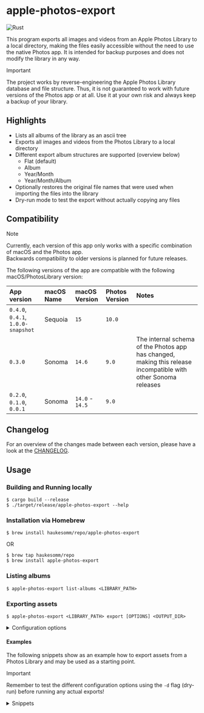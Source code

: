 # apple-photos-export

![Rust](https://img.shields.io/badge/Rust-d6a672?style=for-the-badge&logo=rust)

This program exports all images and videos from an Apple Photos Library to a local directory, making the files easily
accessible without the need to use the native Photos app.
It is intended for backup purposes and does not modify the library in any way.

> [!IMPORTANT]
> The project works by reverse-engineering the Apple Photos Library database and file structure. Thus, it is not
> guaranteed to work with future versions of the Photos app or at all. Use it at your own risk and always keep a backup
> of your library.

## Highlights

- Lists all albums of the library as an ascii tree
- Exports all images and videos from the Photos Library to a local directory
- Different export album structures are supported (overview below)
    - Flat (default)
    - Album
    - Year/Month
    - Year/Month/Album
- Optionally restores the original file names that were used when importing the files into the library
- Dry-run mode to test the export without actually copying any files

## Compatibility

> [!NOTE]
> Currently, each version of this app only works with a specific combination of macOS and the Photos app.  
> Backwards compatibility to older versions is planned for future releases.

The following versions of the app are compatible with the following macOS/PhotosLibrary version:

| App version                        | macOS Name | macOS Version   | Photos Version | Notes                                                                                                          |
|:-----------------------------------|:-----------|:----------------|:---------------|:---------------------------------------------------------------------------------------------------------------|
| `0.4.0`, `0.4.1`, `1.0.0-snapshot` | Sequoia    | `15`            | `10.0`         |                                                                                                                |
| `0.3.0`                            | Sonoma     | `14.6`          | `9.0`          | The internal schema of the Photos app has changed, making this release incompatible with other Sonoma releases |
| `0.2.0`, `0.1.0`, `0.0.1`          | Sonoma     | `14.0` - `14.5` | `9.0 `         |                                                                                                                |

## Changelog

For an overview of the changes made between each version, please have a look at the [CHANGELOG](CHANGELOG.md).

## Usage

### Building and Running locally

```shell
$ cargo build --release
$ ./target/release/apple-photos-export --help
```

### Installation via Homebrew

```shell
$ brew install haukesomm/repo/apple-photos-export
```

OR

```shell
$ brew tap haukesomm/repo
$ brew install apple-photos-export
```

### Listing albums

```shell
$ apple-photos-export list-albums <LIBRARY_PATH>
```

### Exporting assets

```shell
$ apple-photos-export <LIBRARY_PATH> export [OPTIONS] <OUTPUT_DIR>
```

<details>
    <summary>Configuration options</summary>

```
-a, --by-album                       Group assets by album
-m, --by-year-month                  Group assets by year/month
-M, --by-year-month-album            Group assets by year/month/album
-i, --include-albums [<INCLUDE>...]  Include assets in the albums matching the given ids
-x, --exclude-albums <EXCLUDE>...    Exclude assets in the albums matching the given ids
-H, --include-hidden                 Include hidden assets
--must-be-hidden                 Assets must be hidden
-r, --restore-original-filenames     Restore original filenames
-f, --flatten-albums                 Flatten album structure
-e, --include-edited                 Include edited versions of the assets if available
-E, --only-edited                    Always export the edited version of an asset if available
-d, --dry-run                        Dry run
-h, --help                           Print help
```

</details>

#### Examples

The following snippets show as an example how to export assets from a Photos Library and may be used as a starting
point.

> [!IMPORTANT]
> Remember to test the different configuration options using the `-d` flag (dry-run) before running any actual exports!


<details>
    <summary>Snippets</summary>

##### Full export

- Exports everything, including hidden assets
    - Restores the original filenames used when importing the assets to the library
    - Groups the assets in a `Year/Month/Album` structure
    - Includes both the original and edited versions of each asset

```shell
$ apple-photos-export <LIBRARY_PATH> export <OUTPUT_DIR> -MHrfe
```

##### Only include assets from a list of specific albums

- Exports all assets that _are_ part of any of the given albums (in this case `700` and `701`)
    - Album IDs can be obtained via the `list-albums` command

```shell
$ apple-photos-export <LIBRARY_PATH> export <OUTPUT_DIR> -i 700 701
```

##### Exclude all assets being in a list of specific albums

- Exports all assets that _are not_ part of any of the given albums (in this case `700` and `701`)
    - Album IDs can be obtained via the `list-albums` command

```shell
$ apple-photos-export <LIBRARY_PATH> export <OUTPUT_DIR> -x 700 701
```

##### Export hidden files only

- Exports all _hidden_ assets

```shell
$ apple-photos-export <LIBRARY_PATH> export <OUTPUT_DIR> --must-be-hidden
```

</details>
